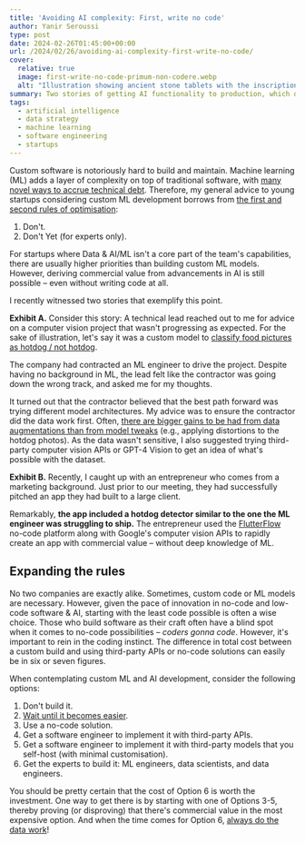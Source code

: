 ```yaml
---
title: 'Avoiding AI complexity: First, write no code'
author: Yanir Seroussi
type: post
date: 2024-02-26T01:45:00+00:00
url: /2024/02/26/avoiding-ai-complexity-first-write-no-code/
cover:
  relative: true
  image: first-write-no-code-primum-non-codere.webp
  alt: "Illustration showing ancient stone tablets with the inscription 'primum non codere' (inspired by primum non noncere: first, do no harm)" 
summary: Two stories of getting AI functionality to production, which demonstrate the risks inherent in custom development versus starting with no-code approach.
tags:
  - artificial intelligence
  - data strategy
  - machine learning
  - software engineering
  - startups
---
```

Custom software is notoriously hard to build and maintain. Machine learning (ML) adds a layer of complexity on top of traditional software, with [many novel ways to accrue technical debt](https://proceedings.neurips.cc/paper_files/paper/2015/file/86df7dcfd896fcaf2674f757a2463eba-Paper.pdf). Therefore, my general advice to young startups considering custom ML development borrows from [the first and second rules of optimisation](https://wiki.c2.com/?RulesOfOptimization):

1. Don't.
2. Don't Yet (for experts only).

For startups where Data & AI/ML isn't a core part of the team's capabilities, there are usually higher priorities than building custom ML models. However, deriving commercial value from advancements in AI is still possible &ndash; even without writing code at all.

I recently witnessed two stories that exemplify this point.

**Exhibit A.** Consider this story: A technical lead reached out to me for advice on a computer vision project that wasn't progressing as expected. For the sake of illustration, let's say it was a custom model to [classify food pictures as hotdog / not hotdog](https://www.theverge.com/tldr/2017/5/14/15639784/hbo-silicon-valley-not-hotdog-app-download).

The company had contracted an ML engineer to drive the project. Despite having no background in ML, the lead felt like the contractor was going down the wrong track, and asked me for my thoughts.

It turned out that the contractor believed that the best path forward was trying different model architectures. My advice was to ensure the contractor did the data work first. Often, [there are bigger gains to be had from data augmentations than from model tweaks](https://journalofbigdata.springeropen.com/articles/10.1186/s40537-019-0197-0) (e.g., applying distortions to the hotdog photos). As the data wasn't sensitive, I also suggested trying third-party computer vision APIs or GPT-4 Vision to get an idea of what's possible with the dataset.

**Exhibit B.** Recently, I caught up with an entrepreneur who comes from a marketing background. Just prior to our meeting, they had successfully pitched an app they had built to a large client.

Remarkably, **the app included a hotdog detector similar to the one the ML engineer was struggling to ship.** The entrepreneur used the [FlutterFlow](https://flutterflow.io/) no-code platform along with Google's computer vision APIs to rapidly create an app with commercial value &ndash; without deep knowledge of ML.

## Expanding the rules

No two companies are exactly alike. Sometimes, custom code or ML models are necessary. However, given the pace of innovation in no-code and low-code software & AI, starting with the least code possible is often a wise choice. Those who build software as their craft often have a blind spot when it comes to no-code possibilities &ndash; _coders gonna code_. However, it's important to rein in the coding instinct. The difference in total cost between a custom build and using third-party APIs or no-code solutions can easily be in six or seven figures.

When contemplating custom ML and AI development, consider the following options:

1. Don't build it.
2. [Wait until it becomes easier](https://www.oneusefulthing.org/p/the-lazy-tyranny-of-the-wait-calculation).
3. Use a no-code solution.
4. Get a software engineer to implement it with third-party APIs.
5. Get a software engineer to implement it with third-party models that you self-host (with minimal customisation).
6. Get the experts to build it: ML engineers, data scientists, and data engineers.

You should be pretty certain that the cost of Option 6 is worth the investment. One way to get there is by starting with one of Options 3-5, thereby proving (or disproving) that there's commercial value in the most expensive option. And when the time comes for Option 6, [always do the data work](https://yanirseroussi.com/2014/08/17/datas-hierarchy-of-needs/)!
